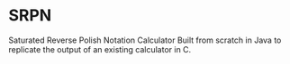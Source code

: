 # SRPN
Saturated Reverse Polish Notation Calculator
Built from scratch in Java to replicate the output of an existing calculator in C.

